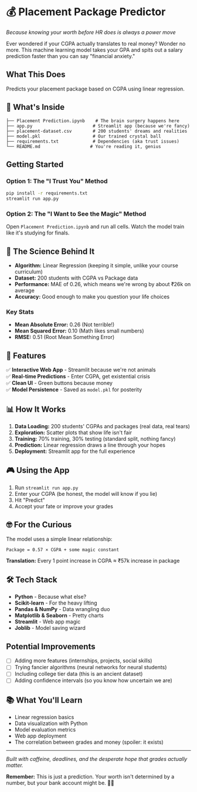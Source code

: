# 💰 Placement Package Predictor
*Because knowing your worth before HR does is always a power move*

Ever wondered if your CGPA actually translates to real money? Wonder no more. This machine learning model takes your GPA and spits out a salary prediction faster than you can say "financial anxiety."

##  What This Does

Predicts your placement package based on CGPA using linear regression. 


## 📁 What's Inside

```
├── Placement Prediction.ipynb    # The brain surgery happens here
├── app.py                       # Streamlit app (because we're fancy)
├── placement-dataset.csv        # 200 students' dreams and realities
├── model.pkl                    # Our trained crystal ball
├── requirements.txt             # Dependencies (aka trust issues)
└── README.md                   # You're reading it, genius
```

##  Getting Started

### Option 1: The "I Trust You" Method
```bash
pip install -r requirements.txt
streamlit run app.py
```

### Option 2: The "I Want to See the Magic" Method
Open `Placement Prediction.ipynb` and run all cells. Watch the model train like it's studying for finals.

## 🧠 The Science Behind It

- **Algorithm:** Linear Regression (keeping it simple, unlike your course curriculum)
- **Dataset:** 200 students with CGPA vs Package data
- **Performance:** MAE of 0.26, which means we're wrong by about ₹26k on average
- **Accuracy:** Good enough to make you question your life choices

### Key Stats
- **Mean Absolute Error:** 0.26 (Not terrible!)
- **Mean Squared Error:** 0.10 (Math likes small numbers)
- **RMSE:** 0.51 (Root Mean Something Error)

## 🎪 Features

✅ **Interactive Web App** - Streamlit because we're not animals  
✅ **Real-time Predictions** - Enter CGPA, get existential crisis  
✅ **Clean UI** - Green buttons because money  
✅ **Model Persistence** - Saved as `model.pkl` for posterity  

## 📊 How It Works

1. **Data Loading:** 200 students' CGPAs and packages (real data, real tears)
2. **Exploration:** Scatter plots that show life isn't fair
3. **Training:** 70% training, 30% testing (standard split, nothing fancy)
4. **Prediction:** Linear regression draws a line through your hopes
5. **Deployment:** Streamlit app for the full experience

## 🎮 Using the App

1. Run `streamlit run app.py`
2. Enter your CGPA (be honest, the model will know if you lie)
3. Hit "Predict" 
4. Accept your fate or improve your grades

## 🤓 For the Curious

The model uses a simple linear relationship:
```
Package = 0.57 × CGPA + some magic constant
```

**Translation:** Every 1 point increase in CGPA ≈ ₹57k increase in package



## 🛠️ Tech Stack

- **Python** - Because what else?
- **Scikit-learn** - For the heavy lifting
- **Pandas & NumPy** - Data wrangling duo
- **Matplotlib & Seaborn** - Pretty charts
- **Streamlit** - Web app magic
- **Joblib** - Model saving wizard

##  Potential Improvements

- [ ] Adding more features (internships, projects, social skills)
- [ ] Trying fancier algorithms (neural networks for neural students)
- [ ] Including college tier data (this is an ancient dataset)
- [ ] Adding confidence intervals (so you know how uncertain we are)

## 📚 What You'll Learn

- Linear regression basics
- Data visualization with Python
- Model evaluation metrics
- Web app deployment
- The correlation between grades and money (spoiler: it exists)

---

*Built with caffeine, deadlines, and the desperate hope that grades actually matter.*

**Remember:** This is just a prediction. Your worth isn't determined by a number, but your bank account might be. 🤷‍♀️
